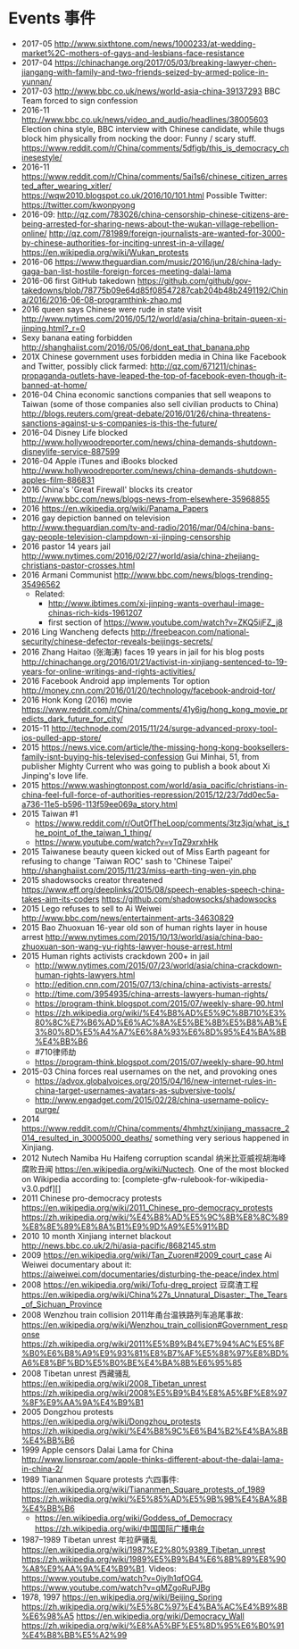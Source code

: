 # Events 事件

-   2017-05 <http://www.sixthtone.com/news/1000233/at-wedding-market%2C-mothers-of-gays-and-lesbians-face-resistance>
-   2017-04 <https://chinachange.org/2017/05/03/breaking-lawyer-chen-jiangang-with-family-and-two-friends-seized-by-armed-police-in-yunnan/>
-   2017-03 <http://www.bbc.co.uk/news/world-asia-china-39137293> BBC Team forced to sign confession
-   2016-11 <http://www.bbc.co.uk/news/video_and_audio/headlines/38005603> Election china style, BBC interview with Chinese candidate, while thugs block him physically from nocking the door:  Funny / scary stuff. <https://www.reddit.com/r/China/comments/5dfigb/this_is_democracy_chinesestyle/>
-   2016-11 <https://www.reddit.com/r/China/comments/5ai1s6/chinese_citizen_arrested_after_wearing_xitler/> <https://wqw2010.blogspot.co.uk/2016/10/101.html> Possible Twitter: <https://twitter.com/kwonpyong>
-   2016-09: <http://qz.com/783026/china-censorship-chinese-citizens-are-being-arrested-for-sharing-news-about-the-wukan-village-rebellion-online/> <http://qz.com/781989/foreign-journalists-are-wanted-for-3000-by-chinese-authorities-for-inciting-unrest-in-a-village/> <https://en.wikipedia.org/wiki/Wukan_protests>
-   2016-06 <https://www.theguardian.com/music/2016/jun/28/china-lady-gaga-ban-list-hostile-foreign-forces-meeting-dalai-lama>
-   2016-06 first GitHub takedown <https://github.com/github/gov-takedowns/blob/78775b09e64d85f08547287cab204b48b2491192/China/2016/2016-06-08-programthink-zhao.md>
-   2016 queen says Chinese were rude in state visit http://www.nytimes.com/2016/05/12/world/asia/china-britain-queen-xi-jinping.html?_r=0
-   Sexy banana eating forbidden http://shanghaiist.com/2016/05/06/dont_eat_that_banana.php
-   201X Chinese government uses forbidden media in China like Facebook and Twitter, possibly click farmed: <http://qz.com/671211/chinas-propaganda-outlets-have-leaped-the-top-of-facebook-even-though-it-banned-at-home/>
-   2016-04 China economic sanctions companies that sell weapons to Taiwan (some of those companies also sell civilian products to China) <http://blogs.reuters.com/great-debate/2016/01/26/china-threatens-sanctions-against-u-s-companies-is-this-the-future/>
-   2016-04 Disney Life blocked http://www.hollywoodreporter.com/news/china-demands-shutdown-disneylife-service-887599
-   2016-04 Apple iTunes and iBooks blocked http://www.hollywoodreporter.com/news/china-demands-shutdown-apples-film-886831
-   2016 China's 'Great Firewall' blocks its creator http://www.bbc.com/news/blogs-news-from-elsewhere-35968855
-   2016 https://en.wikipedia.org/wiki/Panama_Papers
-   2016 gay depiction banned on television http://www.theguardian.com/tv-and-radio/2016/mar/04/china-bans-gay-people-television-clampdown-xi-jinping-censorship
-   2016 pastor 14 years jail <http://www.nytimes.com/2016/02/27/world/asia/china-zhejiang-christians-pastor-crosses.html>
-   2016 Armani Communist <http://www.bbc.com/news/blogs-trending-35496562>
    -   Related:
        - <http://www.ibtimes.com/xi-jinping-wants-overhaul-image-chinas-rich-kids-1961207>
        - first section of <https://www.youtube.com/watch?v=ZKQ5ijFZ_j8>
-   2016 Ling Wancheng defects http://freebeacon.com/national-security/chinese-defector-reveals-beijings-secrets/
-   2016 Zhang Haitao (张海涛) faces 19 years in jail for his blog posts http://chinachange.org/2016/01/21/activist-in-xinjiang-sentenced-to-19-years-for-online-writings-and-rights-activities/
-   2016 Facebook Android app implements Tor option http://money.cnn.com/2016/01/20/technology/facebook-android-tor/
-   2016 Honk Kong (2016) movie https://www.reddit.com/r/China/comments/41y6ig/hong_kong_movie_predicts_dark_future_for_city/
-   2015-11 http://technode.com/2015/11/24/surge-advanced-proxy-tool-ios-pulled-app-store/
-   2015 https://news.vice.com/article/the-missing-hong-kong-booksellers-family-isnt-buying-his-televised-confession Gui Minhai, 51, from publisher Mighty Current who was going to publish a book about Xi Jinping's love life.
-   2015 https://www.washingtonpost.com/world/asia_pacific/christians-in-china-feel-full-force-of-authorities-repression/2015/12/23/7dd0ec5a-a736-11e5-b596-113f59ee069a_story.html
-   2015 Taiwan #1
    - https://www.reddit.com/r/OutOfTheLoop/comments/3tz3jq/what_is_the_point_of_the_taiwan_1_thing/
    - https://www.youtube.com/watch?v=vTqZ9xrxhHk
-   2015 Taiwanese beauty queen kicked out of Miss Earth pageant for refusing to change 'Taiwan ROC' sash to 'Chinese Taipei' http://shanghaiist.com/2015/11/23/miss-earth-ting-wen-yin.php
-   2015 shadowsocks creator threatened https://www.eff.org/deeplinks/2015/08/speech-enables-speech-china-takes-aim-its-coders https://github.com/shadowsocks/shadowsocks
-   2015 Lego refuses to sell to Ai Weiwei http://www.bbc.com/news/entertainment-arts-34630829
-   2015 Bao Zhuoxuan 16-year old son of human rights layer in house arrest http://www.nytimes.com/2015/10/13/world/asia/china-bao-zhuoxuan-son-wang-yu-rights-lawyer-house-arrest.html
-   2015 Human rights activists crackdown 200+ in jail
    - http://www.nytimes.com/2015/07/23/world/asia/china-crackdown-human-rights-lawyers.html
    - http://edition.cnn.com/2015/07/13/china/china-activists-arrests/
    - http://time.com/3954935/china-arrests-lawyers-human-rights/
    - https://program-think.blogspot.com/2015/07/weekly-share-90.html
    - https://zh.wikipedia.org/wiki/%E4%B8%AD%E5%9C%8B710%E3%80%8C%E7%B6%AD%E6%AC%8A%E5%BE%8B%E5%B8%AB%E3%80%8D%E5%A4%A7%E6%8A%93%E6%8D%95%E4%BA%8B%E4%BB%B6
    - #710律师劫
    - https://program-think.blogspot.com/2015/07/weekly-share-90.html
-   2015-03 China forces real usernames on the net, and provoking ones
    - https://advox.globalvoices.org/2015/04/16/new-internet-rules-in-china-target-usernames-avatars-as-subversive-tools/
    - http://www.engadget.com/2015/02/28/china-username-policy-purge/
-   2014 https://www.reddit.com/r/China/comments/4hmhzt/xinjiang_massacre_2014_resulted_in_30005000_deaths/ something very serious happened in Xinjiang.
-   2012 Nutech Namiba Hu Haifeng corruption scandal 纳米比亚威视胡海峰腐败丑闻 <https://en.wikipedia.org/wiki/Nuctech>. One of the most blocked on Wikipedia according to: [complete-gfw-rulebook-for-wikipedia-v3.0.pdf][]
-   2011 Chinese pro-democracy protests <https://en.wikipedia.org/wiki/2011_Chinese_pro-democracy_protests> <https://zh.wikipedia.org/wiki/%E4%B8%AD%E5%9C%8B%E8%8C%89%E8%8E%89%E8%8A%B1%E9%9D%A9%E5%91%BD>
-   2010 10 month Xinjiang internet blackout <http://news.bbc.co.uk/2/hi/asia-pacific/8682145.stm>
-   2009 <https://en.wikipedia.org/wiki/Tan_Zuoren#2009_court_case> Ai Weiwei documentary about it: <https://aiweiwei.com/documentaries/disturbing-the-peace/index.html>
-   2008 <https://en.wikipedia.org/wiki/Tofu-dreg_project> 豆腐渣工程 <https://en.wikipedia.org/wiki/China%27s_Unnatural_Disaster:_The_Tears_of_Sichuan_Province>
-   2008 Wenzhou train collision 2011年甬台温铁路列车追尾事故: <https://en.wikipedia.org/wiki/Wenzhou_train_collision#Government_response> <https://zh.wikipedia.org/wiki/2011%E5%B9%B4%E7%94%AC%E5%8F%B0%E6%B8%A9%E9%93%81%E8%B7%AF%E5%88%97%E8%BD%A6%E8%BF%BD%E5%B0%BE%E4%BA%8B%E6%95%85>
-   2008 Tibetan unrest 西藏骚乱 <https://en.wikipedia.org/wiki/2008_Tibetan_unrest> <https://zh.wikipedia.org/wiki/2008%E5%B9%B4%E8%A5%BF%E8%97%8F%E9%AA%9A%E4%B9%B1>
-   2005 Dongzhou protests <https://en.wikipedia.org/wiki/Dongzhou_protests> <https://zh.wikipedia.org/wiki/%E4%B8%9C%E6%B4%B2%E4%BA%8B%E4%BB%B6>
-   1999 Apple censors Dalai Lama for China <http://www.lionsroar.com/apple-thinks-different-about-the-dalai-lama-in-china-2/>
-   1989 Tiananmen Square protests 六四事件: <https://en.wikipedia.org/wiki/Tiananmen_Square_protests_of_1989> <https://zh.wikipedia.org/wiki/%E5%85%AD%E5%9B%9B%E4%BA%8B%E4%BB%B6>
    - <https://en.wikipedia.org/wiki/Goddess_of_Democracy> <https://zh.wikipedia.org/wiki/中国国际广播电台>
-   1987–1989 Tibetan unrest 年拉萨骚乱 <https://en.wikipedia.org/wiki/1987%E2%80%9389_Tibetan_unrest> <https://zh.wikipedia.org/wiki/1989%E5%B9%B4%E6%8B%89%E8%90%A8%E9%AA%9A%E4%B9%B1>. Videos: <https://www.youtube.com/watch?v=0jylh1qfOG4>, <https://www.youtube.com/watch?v=qMZgoRuPJBg>
-   1978, 1997 <https://en.wikipedia.org/wiki/Beijing_Spring> <https://zh.wikipedia.org/wiki/%E5%8C%97%E4%BA%AC%E4%B9%8B%E6%98%A5> <https://en.wikipedia.org/wiki/Democracy_Wall> <https://zh.wikipedia.org/wiki/%E8%A5%BF%E5%8D%95%E6%B0%91%E4%B8%BB%E5%A2%99>
